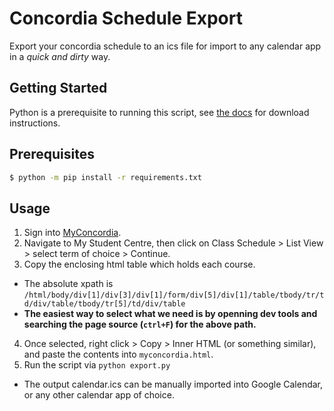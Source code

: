 # Concordia Schedule Export

Export your concordia schedule to an ics file for import to any calendar app in a *quick and dirty* way.

## Getting Started

Python is a prerequisite to running this script, see [the docs](https://www.python.org/downloads/) for download instructions.

## Prerequisites

```bash
$ python -m pip install -r requirements.txt
```

## Usage

1. Sign into [MyConcordia](https://my.concordia.ca/).
2. Navigate to My Student Centre, then click on Class Schedule > List View > select term of choice > Continue.
3. Copy the enclosing html table which holds each course.
  - The absolute xpath is `/html/body/div[1]/div[3]/div[1]/form/div[5]/div[1]/table/tbody/tr/td/div/table/tbody/tr[5]/td/div/table`
  - **The easiest way to select what we need is by openning dev tools and searching the page source (`ctrl+F`) for the above path.**
4. Once selected, right click > Copy > Inner HTML (or something similar), and paste the contents into `myconcordia.html`.
5. Run the script via `python export.py`
  - The output calendar.ics can be manually imported into Google Calendar, or any other calendar app of choice.
